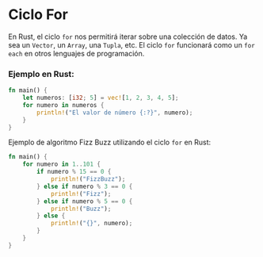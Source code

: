 # Ciclo For
En Rust, el ciclo `for` nos permitirá iterar sobre una colección de datos. Ya sea un `Vector`, un 
`Array`, una `Tupla`, etc.
El ciclo `for` funcionará como un `for each` en otros lenguajes de programación.
### Ejemplo en Rust:
```rust
fn main() {
    let numeros: [i32; 5] = vec![1, 2, 3, 4, 5];
    for numero in numeros {
        println!("El valor de número {:?}", numero);
    }
}
```
Ejemplo de algoritmo Fizz Buzz utilizando el ciclo `for` en Rust:
```rust
fn main() {
    for numero in 1..101 {
        if numero % 15 == 0 {
            println!("FizzBuzz");
        } else if numero % 3 == 0 {
            println!("Fizz");
        } else if numero % 5 == 0 {
            println!("Buzz");
        } else {
            println!("{}", numero);
        }
    }
}
```

